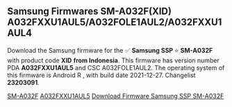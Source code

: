 <h2>Samsung Firmwares SM-A032F(XID) A032FXXU1AUL5/A032FOLE1AUL2/A032FXXU1AUL4</h2>
Download the Samsung firmware for the ✅ <strong>Samsung SSP </strong> ⭐ <strong>SM-A032F</strong> with product code <strong>XID</strong> <strong> from Indonesia</strong>. This firmware has version number PDA <strong>A032FXXU1AUL5</strong> and CSC A032FOLE1AUL2. The operating system of this firmware is Android R , with build date 2021-12-27. Changelist <strong>23203091</strong>.

[SM-A032F](https://samfirm.shop/samsung/model/SM-A032F)
[A032FXXU1AUL5](https://samfirm.shop/samsung/pda/A032FXXU1AUL5)
[Download Firmware Samsung SSP SM-A032F](https://samfirm.shop/samsung/firmware/485422)
